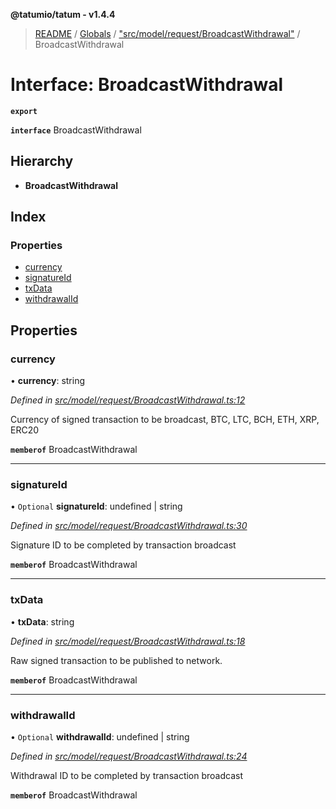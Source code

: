 **@tatumio/tatum - v1.4.4**

> [README](../README.md) / [Globals](../globals.md) / ["src/model/request/BroadcastWithdrawal"](../modules/_src_model_request_broadcastwithdrawal_.md) / BroadcastWithdrawal

# Interface: BroadcastWithdrawal

**`export`** 

**`interface`** BroadcastWithdrawal

## Hierarchy

* **BroadcastWithdrawal**

## Index

### Properties

* [currency](_src_model_request_broadcastwithdrawal_.broadcastwithdrawal.md#currency)
* [signatureId](_src_model_request_broadcastwithdrawal_.broadcastwithdrawal.md#signatureid)
* [txData](_src_model_request_broadcastwithdrawal_.broadcastwithdrawal.md#txdata)
* [withdrawalId](_src_model_request_broadcastwithdrawal_.broadcastwithdrawal.md#withdrawalid)

## Properties

### currency

•  **currency**: string

*Defined in [src/model/request/BroadcastWithdrawal.ts:12](https://github.com/tatumio/tatum-js/blob/c5d1e16/src/model/request/BroadcastWithdrawal.ts#L12)*

Currency of signed transaction to be broadcast, BTC, LTC, BCH, ETH, XRP, ERC20

**`memberof`** BroadcastWithdrawal

___

### signatureId

• `Optional` **signatureId**: undefined \| string

*Defined in [src/model/request/BroadcastWithdrawal.ts:30](https://github.com/tatumio/tatum-js/blob/c5d1e16/src/model/request/BroadcastWithdrawal.ts#L30)*

Signature ID to be completed by transaction broadcast

**`memberof`** BroadcastWithdrawal

___

### txData

•  **txData**: string

*Defined in [src/model/request/BroadcastWithdrawal.ts:18](https://github.com/tatumio/tatum-js/blob/c5d1e16/src/model/request/BroadcastWithdrawal.ts#L18)*

Raw signed transaction to be published to network.

**`memberof`** BroadcastWithdrawal

___

### withdrawalId

• `Optional` **withdrawalId**: undefined \| string

*Defined in [src/model/request/BroadcastWithdrawal.ts:24](https://github.com/tatumio/tatum-js/blob/c5d1e16/src/model/request/BroadcastWithdrawal.ts#L24)*

Withdrawal ID to be completed by transaction broadcast

**`memberof`** BroadcastWithdrawal
